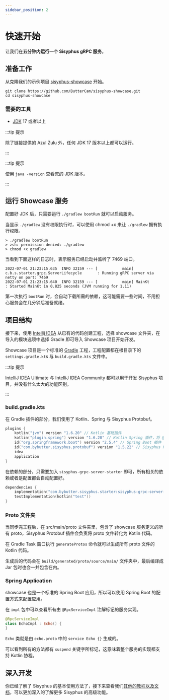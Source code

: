 ```yaml
---
sidebar_position: 2
---
```


# 快速开始

让我们在**五分钟内运行一个 Sisyphus gRPC 服务**。

## 准备工作

从克隆我们的示例项目 [sisyphus-showcase](https://github.com/ButterCam/sisyphus-showcase) 开始。

```shell
git clone https://github.com/ButterCam/sisyphus-showcase.git
cd sisyphus-showcase
```

### 需要的工具

- [JDK](https://www.azul.com/downloads/?package=jdk#download-openjdk) 17 或者以上

:::tip 提示

除了链接提供的 Azul Zulu 外，任何 JDK 17 版本以上都可以运行。

:::

:::tip 提示

使用 `java -version` 查看您的 JDK 版本。

:::

## 运行 Showcase 服务

配置好 JDK 后，只需要运行 `./gradlew bootRun` 就可以启动服务。

当显示 `./gradlew` 没有权限执行时，可以使用 chmod +x 来让 `./gradlew` 拥有执行权限。

```shell
> ./gradlew bootRun
> zsh: permission denied: ./gradlew
> chmod +x gradlew
```

当看到下面这样的日志时，表示服务已经启动并监听了 7469 端口。

```log
2022-07-01 21:23:15.635  INFO 32159 --- [           main] c.b.s.starter.grpc.ServerLifecycle       : Running gRPC server via netty on port: 7469
2022-07-01 21:23:15.640  INFO 32159 --- [           main] MainKt                                   : Started MainKt in 0.825 seconds (JVM running for 1.11)
```

第一次执行 `bootRun` 时，会自动下载所需的依赖，这可能需要一些时间，不用担心服务会在几分钟后准备就绪。

## 项目结构

接下来，使用 [Intellij IDEA](https://www.jetbrains.com/idea/download/) 从已有的代码创建工程，选择 showcase 文件夹，在导入的模块选项中选择 Gradle 即可导入
Showcase 项目开始开发。

Showcase 项目是一个标准的 [Gradle](https://gradle.org/) 工程，工程配置都在根目录下的 `settings.gradle.kt`s 与 `build.gradle.kts` 文件中。

:::tip 提示

IntelliJ IDEA Ultimate 与 IntelliJ IDEA Community 都可以用于开发 Sisyphus 项目，并没有什么太大的功能区别。

:::

### build.gradle.kts

在 Gradle 插件的部分，我们使用了 Kotlin、Spring 与 Sisyphus Protobuf。

```kotlin
plugins {
    kotlin("jvm") version "1.6.20" // Kotlin 基础插件
    kotlin("plugin.spring") version "1.6.20" // Kotlin Spring 插件，将 @Configuration，@Service 等自动标记为 open
    id("org.springframework.boot") version "2.5.4" // Spring Boot 插件
    id("com.bybutter.sisyphus.protobuf") version "1.5.22" // Sisyphus Protobuf 插件
    idea
    application
}
```

在依赖的部分，只需要加入 `sisyphus-grpc-server-starter` 即可，所有相关的依赖或者是配置都会自动配置好。

```kotlin
dependencies {
    implementation("com.bybutter.sisyphus.starter:sisyphus-grpc-server-starter:1.5.22")
    testImplementation(kotlin("test"))
}
```

### Proto 文件夹

当同步完工程后，在 src/main/proto 文件夹里，包含了 showcase 服务定义的所有 proto，Sisyphus Protobuf 插件会负责将 proto 文件转化为 Kotlin 代码。

在 Gradle Task 窗口执行 `generateProtos` 命令就可以生成所有 proto 文件的 Kotlin 代码。

生成后的代码会在 `build/generated/proto/source/main/` 文件夹中，最后编译成 Jar 包时也会一并包含在内。

### Spring Application

showcase 也是一个标准的 Spring Boot 应用，所以可以使用 Spring Boot 的配置方式来配置应用。

在 `impl` 包中可以查看所有由 `@RpcServiceImpl` 注解标记的服务实现。

```kotlin
@RpcServiceImpl
class EchoImpl : Echo() {
}
```

`Echo` 类就是由 `echo.proto` 中的 `service Echo {}` 生成的。

可以看到所有的方法都有 `suspend` 关键字所标记，这意味着整个服务的实现都支持 Kotlin 协程。

## 深入开发

你已经了解了 Sisyphus 的基本使用方法了，接下来查看我们[其他的教程以及文档](/docs/category/guides)，可以更加深入的了解更多 Sisyphus 的高级功能。